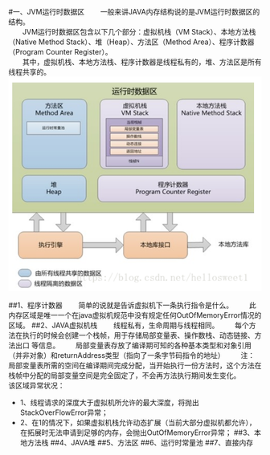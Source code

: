 #一、JVM运行时数据区
&emsp;&emsp;一般来讲JAVA内存结构说的是JVM运行时数据区的结构。<br/>
&emsp;&emsp;JVM运行时数据区包含以下几个部分：虚拟机栈（VM Stack）、本地方法栈（Native Method Stack）、堆（Heap）、方法区（Method Area）、程序计数器（Program Counter Register）。<br/>
&emsp;&emsp;其中，虚拟机栈、本地方法栈、程序计数器是线程私有的，堆、方法区是所有线程共享的。
![](jvm运行时数据区.png)

##1、程序计数器
&emsp;&emsp;简单的说就是告诉虚拟机下一条执行指令是什么。
&emsp;&emsp;此内存区域是唯一一个在java虚拟机规范中没有规定任何OutOfMemoryError情况的区域。
##2、JAVA虚拟机栈
&emsp;&emsp;线程私有，生命周期与线程相同。
&emsp;&emsp;每个方法在执行的时候会创建一个栈帧，用于存储局部变量表、操作数栈、动态链接、方法出口 等信息。
&emsp;&emsp;局部变量表存放了编译期可知的各种基本类型和对象引用（并非对象）和returnAddress类型（指向了一条字节码指令的地址）
&emsp;&emsp;注：局部变量表所需的空间在编译期间完成分配，当开始执行一份方法时，这个方法在栈帧中分配的局部变量空间是完全固定了，不会再方法执行期间发生变化。
&emsp;&emsp;该区域异常状况：
 * 1、线程请求的深度大于虚拟机所允许的最大深度，将抛出StackOverFlowError异常；
 * 2、在1的情况下，如果虚拟机栈允许动态扩展（当前大部分虚拟机都允许），在拓展时无法申请到足够的内存，会抛出OutOfMemoryError异常；
##3、本地方法栈
##4、JAVA堆
##5、方法区
##6、运行时常量池
##7、直接内存
